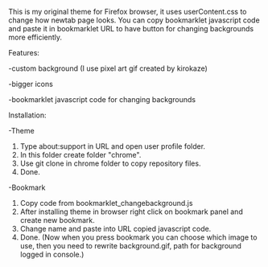 This is my original theme for Firefox browser, it uses userContent.css to change how newtab page looks. You can copy bookmarklet javascript code and paste it in bookmarklet URL to have button for changing backgrounds more efficiently.


Features:

-custom background (I use pixel art gif created by kirokaze)

-bigger icons

-bookmarklet javascript code for changing backgrounds

Installation:

-Theme
1. Type about:support in URL and open user profile folder.
2. In this folder create folder "chrome".
3. Use git clone in chrome folder to copy repository files.
4. Done.

-Bookmark
1. Copy code from bookmarklet_changebackground.js
2. After installing theme in browser right click on bookmark panel and create new bookmark.
3. Change name and paste into URL copied javascript code.
4. Done.
(Now when you press bookmark you can choose which image to use, then you need to rewrite background.gif, path for background logged in console.)